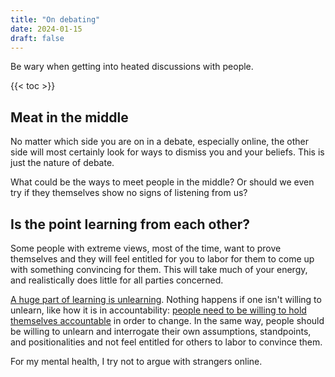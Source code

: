 ```yaml
---
title: "On debating"
date: 2024-01-15
draft: false
---
```


Be wary when getting into heated discussions with people.

{{< toc >}}

## Meat in the middle

No matter which side you are on in a debate, especially online, the
other side will most certainly look for ways to dismiss you and your
beliefs. This is just the nature of debate.

What could be the ways to meet people in the middle? Or should we even
try if they themselves show no signs of listening from us?

## Is the point learning from each other?

Some people with extreme views, most of the time, want to prove themselves
and they will feel entitled for you to labor for them to come up with
something convincing for them. This will take much of your energy, and
realistically does little for all parties concerned.

[A huge part of learning is unlearning](/pedagogy). Nothing happens if
one isn't willing to unlearn, like how it is in accountability:
[people need to be willing to hold themselves accountable](/justice) in order to
change. In the same way, people should be willing to unlearn and interrogate
their own assumptions, standpoints, and positionalities and not feel entitled
for others to labor to convince them.

For my mental health, I try not to argue with strangers online.
